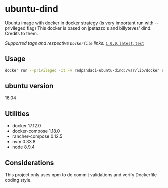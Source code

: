 # ubuntu-dind

Ubuntu image with docker in docker strategy (is very important run with --privileged flag)
This docker is based on jpetazzo's and billyteves' dind. Credits to them.

_Supported tags and respective `Dockerfile` links:_
[`1.0.0`, `latest`, `test`](Dockerfile)

## Usage

```bash
docker run --privileged -it -v redpandaci-ubuntu-dind:/var/lib/docker redpandaci/ubuntu-dind:latest
```

## ubuntu version

16.04

## Utilities

* docker 17.12.0
* docker-compose 1.18.0
* rancher-compose 0.12.5
* nvm 0.33.8
* node 8.9.4

## Considerations

This project only uses npm to do commit validations and verify Dockerfile coding style.